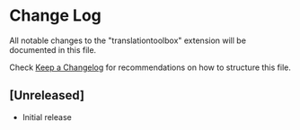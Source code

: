 # Change Log
All notable changes to the "translationtoolbox" extension will be documented in this file.

Check [Keep a Changelog](http://keepachangelog.com/) for recommendations on how to structure this file.

## [Unreleased]
- Initial release